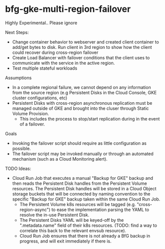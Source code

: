 # bfg-gke-multi-region-failover

Highly Experimental.. Please ignore

Next Steps:
* Change container behavior to webserver and created client container to add/get bytes to disk. Run client in 3rd region to show how the client could recover during cross-region failover
* Create Load Balancer with failover conditions that the client uses to communicate with the service in the active region.
* Test multiple stateful workloads 

Assumptions
* In a complete regional failure, we cannot depend on any information from the source region (e.g Persistent Disks in the Cloud Console, GKE cluster configurations, etc)
* Persistent Disks with cross-region asynchronous replication must be managed outside of GKE and brought into the cluser through Static Volume Provision.
  * This includes the process to stop/start replication during in the event of a failover.

Goals
* Invoking the failover script should require as little configuration as possible.
* The failover script may be invoked manually or through an automated mechanism (such as a Cloud Monitoring alert).

TODO Ideas:
* Cloud Run Job that executes a manual "Backup for GKE" backup and then reads the Persistent Disk handles from the Persistent Volume resources. The Persistent Disk handles will be stored in a Cloud Object storage buckets that will be connected by naming convention to the specific "Backup for GKE" backup taken within the same Cloud Run Job.
  * The Persistent Volume k8s resources will be tagged (e.g. "cross-region-async") to ease the implementation parsing the YAML to resolve the in-use Persistent Disk.
  * The Persistent Disks YAML will be keyed-off by the ".metadata.name" field of their k8s resources. (TODO: find a way to correlate this back to the relevant envsub resource).
  * Cloud Run Job ensures that there is not already a BfG backup in progress, and will exit immediately if there is. 
